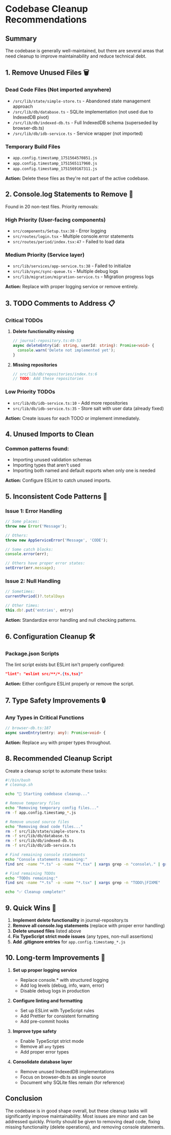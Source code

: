 # Codebase Cleanup Recommendations

## Summary
The codebase is generally well-maintained, but there are several areas that need cleanup to improve maintainability and reduce technical debt.

## 1. Remove Unused Files 🗑️

### Dead Code Files (Not imported anywhere)
- `/src/lib/state/simple-store.ts` - Abandoned state management approach
- `/src/lib/db/database.ts` - SQLite implementation (not used due to IndexedDB pivot)
- `/src/lib/db/indexed-db.ts` - Full IndexedDB schema (superseded by browser-db.ts)
- `/src/lib/db/idb-service.ts` - Service wrapper (not imported)

### Temporary Build Files
- `app.config.timestamp_1751564570851.js`
- `app.config.timestamp_1751565117960.js`
- `app.config.timestamp_1751569167311.js`

**Action:** Delete these files as they're not part of the active codebase.

## 2. Console.log Statements to Remove 📝

Found in 20 non-test files. Priority removals:

### High Priority (User-facing components)
- `src/components/Setup.tsx:38` - Error logging
- `src/routes/login.tsx` - Multiple console.error statements
- `src/routes/period/index.tsx:47` - Failed to load data

### Medium Priority (Service layer)
- `src/lib/services/app-service.ts:38` - Failed to initialize
- `src/lib/sync/sync-queue.ts` - Multiple debug logs
- `src/lib/migration/migration-service.ts` - Migration progress logs

**Action:** Replace with proper logging service or remove entirely.

## 3. TODO Comments to Address 📋

### Critical TODOs
1. **Delete functionality missing**
   ```typescript
   // journal-repository.ts:49-53
   async deleteEntry(id: string, userId: string): Promise<void> {
     console.warn('Delete not implemented yet');
   }
   ```

2. **Missing repositories**
   ```typescript
   // src/lib/db/repositories/index.ts:6
   // TODO: Add these repositories
   ```

### Low Priority TODOs
- `src/lib/db/idb-service.ts:10` - Add more repositories
- `src/lib/db/idb-service.ts:35` - Store salt with user data (already fixed)

**Action:** Create issues for each TODO or implement immediately.

## 4. Unused Imports to Clean

### Common patterns found:
- Importing unused validation schemas
- Importing types that aren't used
- Importing both named and default exports when only one is needed

**Action:** Configure ESLint to catch unused imports.

## 5. Inconsistent Code Patterns 🔧

### Issue 1: Error Handling
```typescript
// Some places:
throw new Error('Message');

// Others:
throw new AppServiceError('Message', 'CODE');

// Some catch blocks:
console.error(err);

// Others have proper error states:
setError(err.message);
```

### Issue 2: Null Handling
```typescript
// Sometimes:
currentPeriod()?.totalDays

// Other times:
this.db!.put('entries', entry)
```

**Action:** Standardize error handling and null checking patterns.

## 6. Configuration Cleanup 🛠️

### Package.json Scripts
The lint script exists but ESLint isn't properly configured:
```json
"lint": "eslint src/**/*.{ts,tsx}"
```

**Action:** Either configure ESLint properly or remove the script.

## 7. Type Safety Improvements 🔒

### Any Types in Critical Functions
```typescript
// browser-db.ts:187
async saveEntry(entry: any): Promise<void> {
```

**Action:** Replace `any` with proper types throughout.

## 8. Recommended Cleanup Script

Create a cleanup script to automate these tasks:

```bash
#!/bin/bash
# cleanup.sh

echo "🧹 Starting codebase cleanup..."

# Remove temporary files
echo "Removing temporary config files..."
rm -f app.config.timestamp_*.js

# Remove unused source files
echo "Removing dead code files..."
rm -f src/lib/state/simple-store.ts
rm -f src/lib/db/database.ts
rm -f src/lib/db/indexed-db.ts
rm -f src/lib/db/idb-service.ts

# Find remaining console statements
echo "Console statements remaining:"
find src -name "*.ts" -o -name "*.tsx" | xargs grep -n "console\." | grep -v test

# Find remaining TODOs
echo "TODOs remaining:"
find src -name "*.ts" -o -name "*.tsx" | xargs grep -n "TODO\|FIXME"

echo "✅ Cleanup complete!"
```

## 9. Quick Wins 🎯

1. **Implement delete functionality** in journal-repository.ts
2. **Remove all console.log statements** (replace with proper error handling)
3. **Delete unused files** listed above
4. **Fix TypeScript strict mode issues** (any types, non-null assertions)
5. **Add .gitignore entries** for `app.config.timestamp_*.js`

## 10. Long-term Improvements 🚀

1. **Set up proper logging service**
   - Replace console.* with structured logging
   - Add log levels (debug, info, warn, error)
   - Disable debug logs in production

2. **Configure linting and formatting**
   - Set up ESLint with TypeScript rules
   - Add Prettier for consistent formatting
   - Add pre-commit hooks

3. **Improve type safety**
   - Enable TypeScript strict mode
   - Remove all `any` types
   - Add proper error types

4. **Consolidate database layer**
   - Remove unused IndexedDB implementations
   - Focus on browser-db.ts as single source
   - Document why SQLite files remain (for reference)

## Conclusion

The codebase is in good shape overall, but these cleanup tasks will significantly improve maintainability. Most issues are minor and can be addressed quickly. Priority should be given to removing dead code, fixing missing functionality (delete operations), and removing console statements.